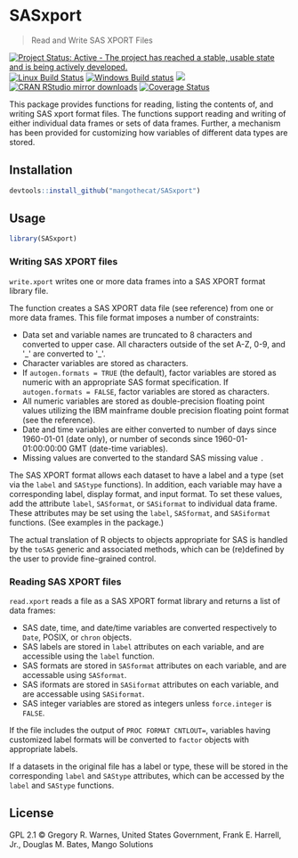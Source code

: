 
# SASxport

> Read and Write SAS XPORT Files

[![Project Status: Active - The project has reached a stable, usable state and is being actively developed.](http://www.repostatus.org/badges/latest/active.svg)](http://www.repostatus.org/#active)
[![Linux Build Status](https://travis-ci.org/MangoTheCat/SASxport.svg?branch=master)](https://travis-ci.org/MangoTheCat/SASxport)
[![Windows Build status](https://ci.appveyor.com/api/projects/status/github/MangoTheCat/SASxport?svg=true)](https://ci.appveyor.com/project/gaborcsardi/SASxport)
[![](http://www.r-pkg.org/badges/version/SASxport)](http://www.r-pkg.org/pkg/SASxport)
[![CRAN RStudio mirror downloads](http://cranlogs.r-pkg.org/badges/SASxport)](http://www.r-pkg.org/pkg/SASxport)
[![Coverage Status](https://img.shields.io/codecov/c/github/MangoTheCat/SASxport/master.svg)](https://codecov.io/github/MangoTheCat/SASxport?branch=master)

This package provides functions for reading, listing
the contents of, and writing SAS xport format files.
The functions support reading and writing of either
individual data frames or sets of data frames.  Further,
a mechanism has been provided for customizing how
variables of different data types are stored.

## Installation

```r
devtools::install_github("mangothecat/SASxport")
```

## Usage

```r
library(SASxport)
```

### Writing SAS XPORT files

`write.xport` writes one or more data frames into a SAS XPORT format
library file.

The function creates a SAS XPORT data file (see reference) from
one or more data frames.  This file format imposes a number of
constraints:
* Data set and variable names are truncated to 8 characters and
  converted to upper case.  All characters outside of the set
  A-Z, 0-9, and '\_' are converted to '\_'.
* Character variables are stored as characters.
* If `autogen.formats = TRUE` (the default), factor variables are
  stored as numeric with an appropriate SAS format
  specification. If `autogen.formats = FALSE`, factor variables
  are stored as characters.
* All numeric variables are stored as double-precision floating
  point values utilizing the IBM mainframe double precision
  floating point format (see the reference).
* Date and time variables are either converted to number of
  days since 1960-01-01 (date only), or number of seconds since
  1960-01-01:00:00:00 GMT (date-time variables).
* Missing values are converted to the standard SAS missing
  value `.`

The SAS XPORT format allows each dataset to have a label and a
type (set via the `label` and `SAStype` functions).  In addition,
each variable may have a corresponding label, display format, and
input format.  To set these values, add the attribute `label`,
`SASformat`, or `SASiformat` to individual data frame.  These
attributes may be set using the `label`, `SASformat`, and
`SASiformat` functions. (See examples in the package.)

The actual translation of R objects to objects appropriate for SAS
is handled by the `toSAS` generic and associated methods, which
can be (re)defined by the user to provide fine-grained control.

### Reading SAS XPORT files

`read.xport` reads a file as a SAS XPORT format library and returns a list
of data frames:
* SAS date, time, and date/time variables are converted
  respectively to `Date`, POSIX, or `chron` objects.
* SAS labels are stored in `label` attributes on each variable,
  and are accessible using the `label` function.
* SAS formats are stored in `SASformat` attributes on each
  variable, and are accessable using `SASformat`.
* SAS iformats are stored in `SASiformat` attributes on each
  variable, and are accessable using `SASiformat`.
* SAS integer variables are stored as integers unless
  `force.integer` is `FALSE`.

If the file includes the output of `PROC FORMAT CNTLOUT=`,
variables having customized label formats will be converted to
`factor` objects with appropriate labels.

If a datasets in the original file has a label or type, these will
be stored in the corresponding `label` and `SAStype` attributes,
which can be accessed by the `label` and `SAStype` functions.

## License

GPL 2.1 © Gregory R. Warnes, United States Government, Frank E. Harrell,
          Jr., Douglas M. Bates, Mango Solutions
